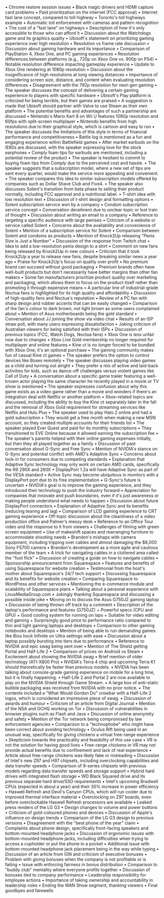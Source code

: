• Chrome restore session issues
• Black magic drivers and HDMI capture card problems
• Paid prioritization on the internet (FCC approval)
• Internet fast lane concept, compared to toll highway
• Toronto's toll highways example
• Automatic toll enforcement with cameras and pattern recognition
• The cost of a "fast lane" on highways
• Description of how it's only accessible to those who can afford it
• Discussion about the Watchdogs game and its graphics quality
• Ubisoft's statement on prioritizing gaming experience over high resolution
• Resolution vs frame rate discussion
• Discussion about gaming hardware and its importance
• Comparison of PlayStation 4, Xbox One, and PC gaming experiences
• Resolution differences between platforms (e.g., 720p on Xbox One vs. 900p on PS4)
• Notable resolution difference impacting gameplay experience
• Update to Xbox One rendering at 1080p resolution
• Discussion about the insignificance of high resolutions at long viewing distances
• Importance of considering screen size, distance, and content when evaluating resolution differences
• Disagreement with the 792p resolution for next-gen gaming
• The speaker discusses the concept of delivering a certain gaming experience to players with specific hardware
• Ubisoft's Play platform is criticized for being terrible, but their games are praised
• A suggestion is made that Ubisoft should partner with Valve to use Steam as their own platform
• The potential benefits and advantages of such a partnership are discussed
• Nintendo's Mario Kart 8 on Wii U features 1080p resolution and 60fps with split-screen multiplayer
• Nintendo benefits from high resolutions due to their graphical style, which is cartoon and easy to run
• The speaker discusses the limitations of this style in terms of financial performance and competitiveness
• Battle log is mentioned as a fun and engaging experience within Battlefield games
• After market earbuds on the IE80s are discussed, with the speaker expressing love for the stock earphones
• Comply foam tips for earbuds are mentioned, including a potential review of the product
• The speaker is hesitant to commit to buying foam tips from Comply due to the perceived cost and hassle.
• The speaker suggests that a subscription model, where a new set of tips are sent every quarter, would make the service more appealing and convenient.
• The speaker compares this idea to similar subscription models offered by companies such as Dollar Shave Club and Five4.
• The speaker also discusses Solent's transition from beta phase to selling their product normally, including FCC approval and a nutritional label.
• T-shirt idea with low resolution text
• Discussion of t-shirt design and formatting options
• Solent subscription service won by a company
• Condom subscription service concept
• Conversation derailment due to unclear topic or lost train of thought
• Discussion about writing an email to a company
• Reference to targeting a specific audience with large penises
• Criticism of a website or service called Solent
• Concerns about the availability and convenience of Solent
• Mention of a subscription service for Solent
• Comparison between Solent and condoms as products
• Mention of Knock2Up releasing "Penis Size is Just a Number"
• Discussion of the response from Twitch chat
• Idea to add a low-resolution penis design to a shirt
• Comment on new fans being released by Knock2Up in new colours
• Criticism that it took Knock2Up a year to release new fans, despite breaking similar news a year ago
• Praise for Knock2Up's focus on quality over profit
• No premium brand can succeed without good packaging
• Premium brands often have well-built products but don't necessarily have better margins than other fan makers
• Some fan manufacturers prioritize product quality over marketing and packaging, which allows them to focus on the product itself rather than promoting it through expensive means
• A particular line of industrial-grade Noctua fans is highlighted for its high quality and affordability
• Discussion of high-quality fans and Noctua's reputation
• Review of a PC fan with sharp design and rubber accents that can be easily changed
• Comparison of the fan's colour to dark brown, not light brown as some users complained about
• Mention of Asus motherboards being the gold standard
• Conversation about JJ joining the show via video chat
• Results of an ISP straw poll, with many users expressing dissatisfaction
• Joking criticism of Australian viewers for being satisfied with their ISPs
• Discussion of previous topics (FCC, Watch Dogs, Noctua fans)
• Xbox One is less unfair now due to changes
• Xbox Live Gold membership no longer required for multiplayer and online features
• Kine ct is no longer forced to be bundled with Xbox One; it's an optional purchase
• The gaming community makes fun of casual Kine ct games
• The speaker prefers the option to control devices like Boxes remotely
• The speaker discusses playing video games as a child and turning out alright
• They prefer a mix of active and laid-back activities for kids, such as dance-off challenges versus violent games like Call of Duty
• A conversation about a specific game trailer featuring a well-known actor playing the same character he recently played in a movie or TV show is mentioned
• The speaker expresses confusion about why this game exists as a video game rather than a movie and wonders if there's an integration deal with Netflix or another platform
• Xbox-related topics are discussed, including the ability to buy the Kine ct separately later in the fall and the removal of Xbox Gold requirement for streaming services like Netflix and Hulu Plus
• The speaker used to play Halo 2 online and had a gold subscription
• They would get a free month when making a new MSN account, so they created multiple accounts for their friends list
• The speaker played Ever Quest and paid for its monthly subscriptions
• They transitioned to EVE Online because it allowed earning the subscription fee
• The speaker's parents helped with their online gaming expenses initially, but then they all played together as a family
• Discussion of past conversation about G-Sync and Free Sync
• Mention of NVIDIA's stance on G-Sync and potential conflict with AMD's Adaptive Sync
• Concerns about lock-in for consumers due to competing standards
• Explanation that Adaptive Sync technology may only work on certain AMD cards, specifically the R9 290X and 260X
• DisplayPort 1.2a will have Adaptive Sync as part of the VESA standard
• Active Sync may become ubiquitous in monitors with a DisplayPort port due to its free implementation
• G-Sync's future is uncertain
• NVIDIA's goal is to improve the gaming experience, and they introduced their technology to push the industry forward
• Appreciation for companies that innovate and push boundaries, even if it's just awareness or making people understand what needs to happen
• Discussion about future DisplayPort connectors
• Explanation of Adaptive Sync and its benefits (reducing tearing and lag)
• Comparison of LCD gaming experience to CRT gaming experience
• Off-topic discussion about the cleanliness of a video production office and Palmer's messy desk
• Reference to an Office Tour video and the response to it from viewers
• Challenges of filming with green screen equipment
• Use of makeshift spaces and rearranging furniture to accommodate shooting needs
• Brandon's mishaps with camera equipment, including tripping over cables and almost damaging the $8,000 Sony FS700 camera
• Brandon's development as a more agile and cautious member of the team
• A trick for navigating cables in a cluttered area called the "foot flick"
• Discussion of creating a guide on how to navigate cables
• Sponsorship announcement from Squarespace
• Features and benefits of using Squarespace for website creation
• Testimonial from the host's mother about Squarespace's 24/7 tech support
• Discussing Squarespace and its benefits for website creation
• Comparing Squarespace to WordPress and other services
• Mentioning the e-commerce module and scalability of Squarespace plans
• Talking about a personal experience with LinusMediaGroup.com
• Jokingly thanking Squarespace and discussing a possible inside joke
• Moving on to discuss the Asus G750JZ gaming laptop
• Discussion of being thrown off track by a comment
• Description of the laptop's performance and features (G750JZ)
	+ Powerful specs (CPU and GPU)
	+ Good cooling system for running on laps
	+ Suitable for video editing and gaming
	+ Surprisingly good price to performance ratio compared to thin and light gaming laptops and desktops
• Comparison to other gaming notebooks and desktops
• Mention of being able to run demanding games like Bios hock Infinite on Ultra settings with ease
• Discussion about a laptop possibly bursting into tiers due to performance
• Reference to NVIDIA and epic swag being sent over
• Mention of The Shield getting Portal and Half-Life 2
• Comparison of prices on Android vs Steam
• Excitement about showing the NVIDIA swag
• Brief mention of older technology (ATI-X800 Pro)
• NVIDIA's Terra 4 chip and upcoming Terra K1 should theoretically be faster than previous models.
• NVIDIA has been talking about console-grade gaming experience on mobile for a long time, but it is finally happening.
• Half-Life 2 and Portal 2 are now available to play on the NVIDIA Shield through Game Stream.
• A large box of anti-static bubble packaging was received from NVIDIA with no prior notice.
• The contents included a "What Would Gordon Do" crowbar with a Half-Life 2 logos, which is considered an impressive piece of swag.
• Discussion of awards and humour
• Criticism of an article from Digital Journal
• Mention of the NSA and GCHQ working on Tor
• Discussion of vulnerabilities in browser plugins such as Flash and Java
• Discussion of online anonymity and safety
• Mention of the Tor network being compromised by law enforcement agencies
• Comparison to a "technophobe" who might have been correct about avoiding technology
• Oculus Rift being used in an unusual way, specifically for giving chickens a virtual free-range experience
• Skepticism towards the practicality and feasibility of this use case
• VR is not the solution for having good lives
• Free-range chickens in VR may not provide actual benefits due to confinement and lack of real experience
• Article about free-range chickens was likely fake or misleading
• Discussion of Intel's new Z97 and H97 chipsets, including overclocking capabilities and data transfer speeds
• Comparison of 9-series chipsets with previous models regarding data transfer speeds and storage support
• Hybrid hard drives with integrated flash storage
• WD Black Squared drive and its previous separate hard drive/SSD requirements
• Intel's upcoming Bradwell CPUs (expected in about a year) and their 30% increase in power efficiency
• Haswell Refresh and Devil's Canyon CPUs, which will run cooler due to improved thermal interface material
• Overclocking on Z97 boards, even before overclockable Haswell Refresh processors are available
• Leaked press renders of the LG G3
• Design changes to volume and power buttons
• Criticism of gold-coloured phones and devices
• Discussion of Apple's influence on design trends
• Comparison of the LG G3 design to previous versions
• Disagreement with the "best phone of the year" claim
• Complaints about phone design, specifically front-facing speakers and bottom-mounted headphone jacks
• Discussion of ergonomic issues with bottom-mounted headphone jacks, including difficulties when trying to access a cupholder or put the phone in a pocket
• Additional issue with bottom-mounted headphone jack placement being in the way while typing
• Discussion of an article from IGN and criticism of executive bonuses
• Problem with giving bonuses when the company is not profitable or is failing
• Issue with enforcing fairness in bonus distribution
• Comparison to "buddy club" mentality where everyone profits together
• Discussion of bonuses tied to company performance
• Leadership responsibility for employee actions
• Importance of taking ownership and accountability in leadership roles
• Ending the WAN Show segment, thanking viewers
• Final goodbyes and farewells